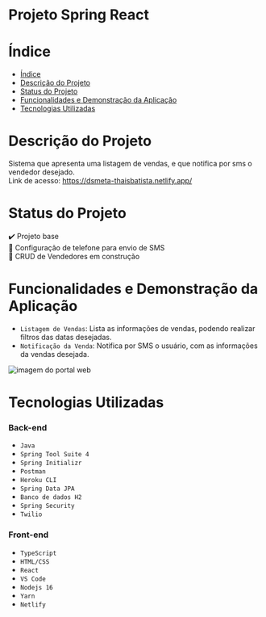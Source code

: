 <h1>Projeto Spring React</h1>

# Índice
* [Índice](#índice)
* [Descrição do Projeto](#descrição-do-projeto)
* [Status do Projeto](#status-do-projeto)
* [Funcionalidades e Demonstração da Aplicação](#funcionalidades-e-demonstração-da-aplicação)
* [Tecnologias Utilizadas](#tecnologias-utilizadas)

# Descrição do Projeto
Sistema que apresenta uma listagem de vendas, e que notifica por sms o vendedor desejado.<br/> 
Link de acesso: https://dsmeta-thaisbatista.netlify.app/

# Status do Projeto
 ✔️ Projeto base <br/> 
 🚧 Configuração de telefone para envio de SMS <br/> 
 🚧 CRUD de Vendedores em construção

 
# Funcionalidades e Demonstração da Aplicação

- `Listagem de Vendas`: Lista as informações de vendas, podendo realizar filtros das datas desejadas.
- `Notificação da Venda`: Notifica por SMS o usuário, com as informações da vendas desejada.

![imagem do portal web](https://user-images.githubusercontent.com/91470017/202819358-fbc2af7d-ec4c-48f8-988f-48b06c6146cf.png)

# Tecnologias Utilizadas

<h3>Back-end</h3>

- `Java`
- `Spring Tool Suite 4`
- `Spring Initializr`
- `Postman`
- `Heroku CLI`
- `Spring Data JPA`
- `Banco de dados H2`
- `Spring Security`
- `Twilio`

<h3>Front-end</h3>

- `TypeScript`
- `HTML/CSS`
- `React`
- `VS Code`
- `Nodejs 16`
- `Yarn`
- `Netlify`

